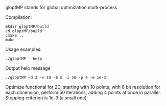 gloptMP stands for global optimization multi-process

Compilation:
```
mkdir gloptMP/build
cd gloptMP/build
cmake ..
make
```

Usage examples:
```
./gloptMP --help
```
Output help message

```
./gloptMP -d 2 -v 10 -b 8 -i 50 -p 4 -e 1e-3
```
Optimize functional for 2D, starting with 10 points, with 8 bit resolution for each dimension, perform 50 iterations, adding 4 points at once in parallel. Stopping criterion is 1e-3 (a small one)
